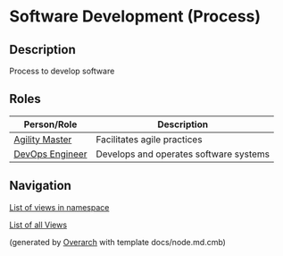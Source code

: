 
# Software Development (Process)
## Description
Process to develop software


## Roles
| Person/Role | Description |
|---|---|
| [Agility Master](../../mybank/project-management/agility-master.md)| Facilitates agile practices |
| [DevOps Engineer](../../mybank/project-management/devops-engineer.md)| Develops and operates software systems |


## Navigation
[List of views in namespace](./views-in-namespace.md)

[List of all Views](../../views.md)


(generated by [Overarch](https://github.com/soulspace-org/overarch) with template docs/node.md.cmb)
